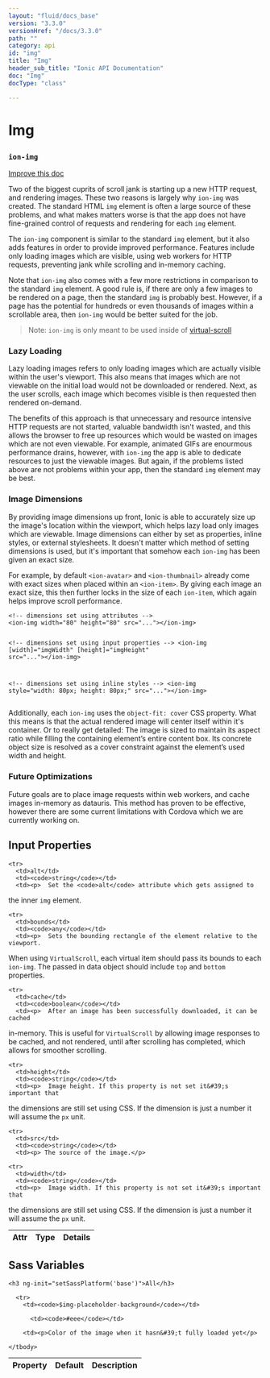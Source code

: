```yaml
---
layout: "fluid/docs_base"
version: "3.3.0"
versionHref: "/docs/3.3.0"
path: ""
category: api
id: "img"
title: "Img"
header_sub_title: "Ionic API Documentation"
doc: "Img"
docType: "class"

---
```










<h1 class="api-title">
<a class="anchor" name="img" href="#img"></a>

Img
<h3><code>ion-img</code></h3>






</h1>

<a class="improve-v2-docs" href="http://github.com/ionic-team/ionic/edit/master/src/components/img/img.ts#L6">
Improve this doc
</a>






<p>Two of the biggest cuprits of scroll jank is starting up a new HTTP
request, and rendering images. These two reasons is largely why
<code>ion-img</code> was created. The standard HTML <code>img</code> element is often a large
source of these problems, and what makes matters worse is that the app
does not have fine-grained control of requests and rendering for each
<code>img</code> element.</p>
<p>The <code>ion-img</code> component is similar to the standard <code>img</code> element,
but it also adds features in order to provide improved performance.
Features include only loading images which are visible, using web workers
for HTTP requests, preventing jank while scrolling and in-memory caching.</p>
<p>Note that <code>ion-img</code> also comes with a few more restrictions in comparison
to the standard <code>img</code> element. A good rule is, if there are only a few
images to be rendered on a page, then the standard <code>img</code> is probably
best. However, if a page has the potential for hundreds or even thousands
of images within a scrollable area, then <code>ion-img</code> would be better suited
for the job.</p>
<blockquote>
<p>Note: <code>ion-img</code> is only meant to be used inside of <a href="/docs/api/components/virtual-scroll/VirtualScroll/">virtual-scroll</a></p>
</blockquote>
<h3 id="lazy-loading">Lazy Loading</h3>
<p>Lazy loading images refers to only loading images which are actually
visible within the user&#39;s viewport. This also means that images which are
not viewable on the initial load would not be downloaded or rendered. Next,
as the user scrolls, each image which becomes visible is then requested
then rendered on-demand.</p>
<p>The benefits of this approach is that unnecessary and resource intensive
HTTP requests are not started, valuable bandwidth isn&#39;t wasted, and this
allows the browser to free up resources which would be wasted on images
which are not even viewable. For example, animated GIFs are enourmous
performance drains, however, with <code>ion-img</code> the app is able to dedicate
resources to just the viewable images. But again, if the problems listed
above are not problems within your app, then the standard <code>img</code> element
may be best.</p>
<h3 id="image-dimensions">Image Dimensions</h3>
<p>By providing image dimensions up front, Ionic is able to accurately size
up the image&#39;s location within the viewport, which helps lazy load only
images which are viewable. Image dimensions can either by set as
properties, inline styles, or external stylesheets. It doesn&#39;t matter
which method of setting dimensions is used, but it&#39;s important that somehow
each <code>ion-img</code> has been given an exact size.</p>
<p>For example, by default <code>&lt;ion-avatar&gt;</code> and <code>&lt;ion-thumbnail&gt;</code> already come
with exact sizes when placed within an <code>&lt;ion-item&gt;</code>. By giving each image
an exact size, this then further locks in the size of each <code>ion-item</code>,
which again helps improve scroll performance.</p>
<pre><code class="lang-html">&lt;!-- dimensions set using attributes --&gt;
&lt;ion-img width=&quot;80&quot; height=&quot;80&quot; src=&quot;...&quot;&gt;&lt;/ion-img&gt;

&lt;!-- dimensions set using input properties --&gt;
&lt;ion-img [width]=&quot;imgWidth&quot; [height]=&quot;imgHeight&quot; src=&quot;...&quot;&gt;&lt;/ion-img&gt;

&lt;!-- dimensions set using inline styles --&gt;
&lt;ion-img style=&quot;width: 80px; height: 80px;&quot; src=&quot;...&quot;&gt;&lt;/ion-img&gt;
</code></pre>
<p>Additionally, each <code>ion-img</code> uses the <code>object-fit: cover</code> CSS property.
What this means is that the actual rendered image will center itself within
it&#39;s container. Or to really get detailed: The image is sized to maintain
its aspect ratio while filling the containing element’s entire content box.
Its concrete object size is resolved as a cover constraint against the
element’s used width and height.</p>
<h3 id="future-optimizations">Future Optimizations</h3>
<p>Future goals are to place image requests within web workers, and cache
images in-memory as datauris. This method has proven to be effective,
however there are some current limitations with Cordova which we are
currently working on.</p>




<!-- @usage tag -->


<!-- @property tags -->



<!-- instance methods on the class -->
<!-- input methods on the class -->
<h2><a class="anchor" name="input-properties" href="#input-properties"></a>Input Properties</h2>
<table class="table param-table" style="margin:0;">
  <thead>
    <tr>
      <th>Attr</th>
      <th>Type</th>
      <th>Details</th>
    </tr>
  </thead>
  <tbody>
    
    <tr>
      <td>alt</td>
      <td><code>string</code></td>
      <td><p>  Set the <code>alt</code> attribute which gets assigned to
the inner <code>img</code> element.</p>
</td>
    </tr>
    
    <tr>
      <td>bounds</td>
      <td><code>any</code></td>
      <td><p>  Sets the bounding rectangle of the element relative to the viewport.
When using <code>VirtualScroll</code>, each virtual item should pass its bounds to each
<code>ion-img</code>. The passed in data object should include <code>top</code> and <code>bottom</code> properties.</p>
</td>
    </tr>
    
    <tr>
      <td>cache</td>
      <td><code>boolean</code></td>
      <td><p>  After an image has been successfully downloaded, it can be cached
in-memory. This is useful for <code>VirtualScroll</code> by allowing image responses to be
cached, and not rendered, until after scrolling has completed, which allows for
smoother scrolling.</p>
</td>
    </tr>
    
    <tr>
      <td>height</td>
      <td><code>string</code></td>
      <td><p>  Image height. If this property is not set it&#39;s important that
the dimensions are still set using CSS. If the dimension is just a number it
will assume the <code>px</code> unit.</p>
</td>
    </tr>
    
    <tr>
      <td>src</td>
      <td><code>string</code></td>
      <td><p> The source of the image.</p>
</td>
    </tr>
    
    <tr>
      <td>width</td>
      <td><code>string</code></td>
      <td><p>  Image width. If this property is not set it&#39;s important that
the dimensions are still set using CSS. If the dimension is just a number it
will assume the <code>px</code> unit.</p>
</td>
    </tr>
    
  </tbody>
</table>


  <h2 id="sass-variable-header"><a class="anchor" name="sass-variables" href="#sass-variables"></a>Sass Variables</h2>
  <div id="sass-variables" ng-controller="SassToggleCtrl">
  <div class="sass-platform-toggle">
    
    <h3 ng-init="setSassPlatform('base')">All</h3>
    
  </div>


  
  <table ng-show="active === 'base'" id="sass-base" class="table param-table" style="margin:0;">
    <thead>
      <tr>
        <th>Property</th>
        <th>Default</th>
        <th>Description</th>
      </tr>
    </thead>
    <tbody>
      
      <tr>
        <td><code>$img-placeholder-background</code></td>
        
          <td><code>#eee</code></td>
        
        <td><p>Color of the image when it hasn&#39;t fully loaded yet</p>
</td>
      </tr>
      
    </tbody>
  </table>
  
</div>



<!-- related link --><!-- end content block -->


<!-- end body block -->

